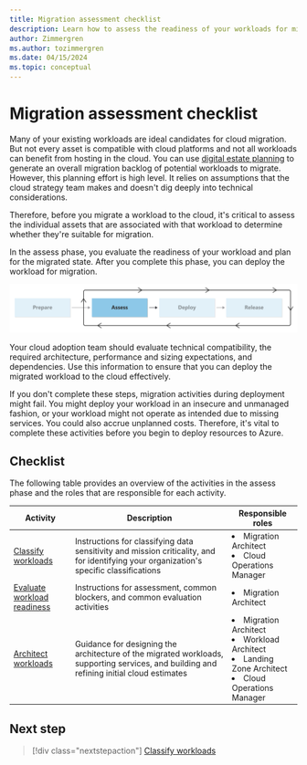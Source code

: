 ```yaml
---
title: Migration assessment checklist
description: Learn how to assess the readiness of your workloads for migration to the cloud with the Cloud Adoption Framework for Azure.
author: Zimmergren
ms.author: tozimmergren
ms.date: 04/15/2024
ms.topic: conceptual
---
```


# Migration assessment checklist

Many of your existing workloads are ideal candidates for cloud migration. But not every asset is compatible with cloud platforms and not all workloads can benefit from hosting in the cloud. You can use [digital estate planning](/azure/cloud-adoption-framework/digital-estate/) to generate an overall migration backlog of potential workloads to migrate. However, this planning effort is high level. It relies on assumptions that the cloud strategy team makes and doesn't dig deeply into technical considerations.

Therefore, before you migrate a workload to the cloud, it's critical to assess the individual assets that are associated with that workload to determine whether they're suitable for migration.

In the assess phase, you evaluate the readiness of your workload and plan for the migrated state. After you complete this phase, you can deploy the workload for migration.

![Diagram that shows the assess phase of the migration guidance in the Cloud Adoption Framework.](../media/migrate-assess.svg)

Your cloud adoption team should evaluate technical compatibility, the required architecture, performance and sizing expectations, and dependencies. Use this information to ensure that you can deploy the migrated workload to the cloud effectively.

If you don't complete these steps, migration activities during deployment might fail. You might deploy your workload in an insecure and unmanaged fashion, or your workload might not operate as intended due to missing services. You could also accrue unplanned costs. Therefore, it's vital to complete these activities before you begin to deploy resources to Azure.

## Checklist

The following table provides an overview of the activities in the assess phase and the roles that are responsible for each activity.

|Activity|Description|Responsible roles|
|---|---|---|
|[Classify workloads](./classify.md)|Instructions for classifying data sensitivity and mission criticality, and for identifying your organization's specific classifications|<li>Migration Architect<br><li>Cloud Operations Manager|
|[Evaluate workload readiness](./evaluate.md)|Instructions for assessment, common blockers, and common evaluation activities|<li>Migration Architect|
|[Architect workloads](./architect.md)|Guidance for designing the architecture of the migrated workloads, supporting services, and building and refining initial cloud estimates|<li>Migration Architect<br><li>Workload Architect<br><li>Landing Zone Architect<br><li>Cloud Operations Manager|

## Next step

> [!div class="nextstepaction"]
> [Classify workloads](./classify.md)
